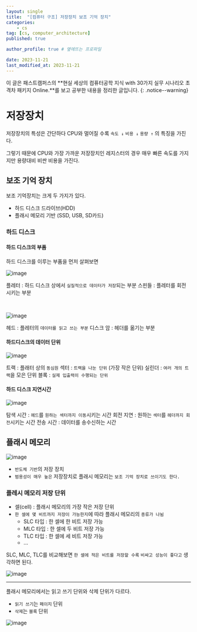 ```yaml
---
layout: single
title:  "[컴퓨터 구조] 저장장치 보조 기억 장치"
categories: 
    - cs
tag: [cs, computer_architecture]
published: true

author_profile: true # 옆에뜨는 프로파일

date: 2023-11-21
last_modified_at: 2023-11-21
---
```


이 글은 패스트캠퍼스의 **현실 세상의 컴퓨터공학 지식 with 30가지 실무 시나리오 초격차 패키지 Online.**를 보고 공부한 내용을 정리한 글입니다.
{: .notice--warning}

# 저장장치
저장장치의 특성은 간단하다 CPU와 멀어질 수록 `속도 ↓` `비용 ↓` `용량 ↑` 의 특징을 가진다.

그렇기 때문에 CPU와 가장 가까운 저장장치인 레지스터의 경우 매우 빠른 속도를 가지지만 용량대비 비싼 비용을 가진다.


## 보조 기억 장치
보조 기억장치는 크게 두 가지가 있다.

- 하드 디스크 드라이브(HDD)
- 플래시 메모리 기반 (SSD, USB, SD카드)

### 하드 디스크
#### 하드 디스크의 부품
하드 디스크를 이루는 부품을 먼저 살펴보면

![image](https://github.com/novicehog/comments/assets/131991619/548ef365-33ec-4e36-b9bc-122cf8e02793)

플레터 : 하드 디스크 상에서 `실질적으로 데이터가 저장`되는 부분
스핀들 : 플레터를 회전시키는 부분

<br>

![image](https://github.com/novicehog/comments/assets/131991619/78795712-a260-4f89-a556-629e399a9c08)

헤드 : 플레터의 `데이터를 읽고 쓰는 부분`
디스크 암 : 헤더를 옮기는 부분


#### 하드디스크의 데이터 단위
![image](https://github.com/novicehog/comments/assets/131991619/94f6322f-596f-4c1b-8131-ddbeaa20fefb)

트랙 : 플래터 상의 `동심원`
섹터 : `트랙을 나눈 단위` (가장 작은 단위)
실린더 : `여러 개의 트랙`을 모은 단위
블록 : `실제 입출력이 수행되는 단위`

#### 하드 디스크 지연시간
![image](https://github.com/novicehog/comments/assets/131991619/8ad2b077-2fba-4beb-9ca4-fd6077b15534)

탐색 시간 : `헤드`를 `원하는 섹터까지 이동`시키는 시간
회전 지연 : 원하는 `섹터`를 `헤더까지 회전`시키는 시간
전송 시간 : 데이터를 송수신하는 시간



## 플래시 메모리

![image](https://github.com/novicehog/comments/assets/131991619/5f792fb9-2f3f-4505-9983-2c7d81ab7144)

- `반도체 기반`의 저장 장치
- `범용성이 매우 높은` 저장장치로 플래시 메모리는 `보조 기억 장치로 쓰이기도 한다.`

### 플레시 메모리 저장 단위
- 셀(cell) : 플래시 메모리의 가장 작은 저장 단위
- `한 셀에 몇 비트까지 저장이 가능한지`에 따라 플래시 메모리의 `종류가 나뉨`
    - SLC 타입 : 한 셀에 한 비트 저장 가능 
    - MLC 타입 : 한 셀에 두 비트 저장 가능
    - TLC 타입 : 한 셀에 세 비트 저장 가능
    - ...


SLC, MLC, TLC를 비교해보면 `한 셀에 적은 비트를 저장할 수록` `비싸고 성능이 좋다고` 생각하면 된다.

![image](https://github.com/novicehog/comments/assets/131991619/d581635e-a9dc-418a-851d-4c12d895ac3c)

***

플래시 메모리에서는 읽고 쓰기 단위와 삭제 단위가 다르다.
- `읽기 쓰기`는 `페이지` 단위
- `삭제`는 `블록` 단위

![image](https://github.com/novicehog/comments/assets/131991619/828330ae-f64b-41dc-94b8-fc35e60769cf)

